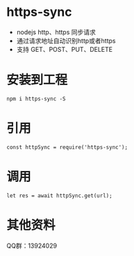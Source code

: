 # https-sync
- nodejs http、https 同步请求
- 通过请求地址自动识别http或者https
- 支持 GET、POST、PUT、DELETE

# 安装到工程
```
npm i https-sync -S
```

# 引用
```
const httpSync = require('https-sync');
```

# 调用
```
let res = await httpSync.get(url);
```

# 其他资料
QQ群：13924029
